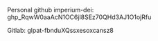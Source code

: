 Personal github imperium-dei:
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

Gitlab:
glpat-fbnduXQssxesoxcansz8
